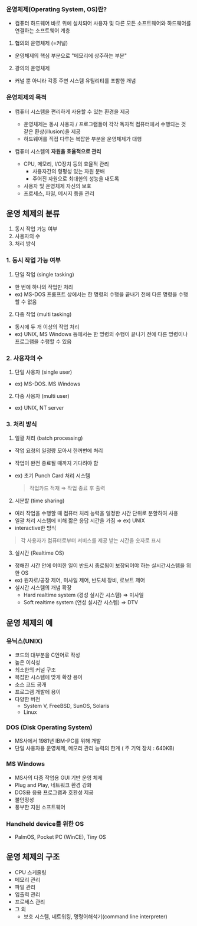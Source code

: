 ### 운영체제(Operating System, OS)란?

- 컴퓨터 하드웨어 바로 위에 설치되어 사용자 및 다른 모든 소프트웨어와 하드웨어를 연결하는 소프트웨어 계층

1) 협의의 운영체제 (=커널)

- 운영체제의 핵심 부분으로 "메모리에 상주하는 부분"

2) 광의의 운영체제

- 커널 뿐 아니라 각종 주변 시스템 유틸리티를 포함한 개념


### 운영체제의 목적

- 컴퓨터 시스템을 편리하게 사용할 수 있는 환경을 제공
    - 운영체제는 동시 사용자 / 프로그램들이 각각 독자적 컴퓨터에서 수행되는 것 같은 환상(illusion)을 제공
    - 하드웨어를 직접 다루는 복잡한 부분을 운영체제가 대행

- 컴퓨터 시스템의 __자원을 효율적으로 관리__
    - CPU, 메모리, I/O장치 등의 효율적 관리
        - 사용자간의 형평성 있는 자원 분배
        - 주어진 자원으로 최대한의 성능을 내도록
    - 사용자 및 운영체제 자신의 보호
    - 프로세스, 파일, 메시지 등을 관리



## 운영 체제의 분류

1. 동시 작업 가능 여부
2. 사용자의 수
3. 처리 방식



### 1. 동시 작업 가능 여부

1) 단일 작업 (single tasking)

- 한 번에 하나의 작업만 처리
- ex) MS-DOS 프롬프트 상에서는 한 명령의 수행을 끝내기 전에 다른 명령을 수행할 수 없음

2) 다중 작업 (multi tasking)

- 동시에 두 개 이상의 작업 처리
- ex) UNIX, MS Windows 등에서는 한 명령의 수행이 끝나기 전에 다른 명령이나 프로그램을 수행할 수 있음



### 2. 사용자의 수

1) 단일 사용자 (single user)

- ex) MS-DOS. MS Windows

2) 다중 사용자 (multi user)

- ex) UNIX, NT server



### 3. 처리 방식

1) 일괄 처리 (batch processing)

- 작업 요청의 일정량 모아서 한꺼번에 처리
- 작업이 완전 종료될 때까지 기다려야 함
- ex) 초기 Punch Card 처리 시스템

    > 작업카드 적재 ⇒ 작업 종료 후 출력

2) 시분할 (time sharing)

- 여러 작업을 수행할 때 컴퓨터 처리 능력을 일정한 시간 단위로 분할하여 사용
- 일괄 처리 시스템에 비해 짧은 응답 시간을 가짐 ⇒ ex) UNIX
- interactive한 방식
> 각 사용자가 컴퓨터로부터 서비스를 제공 받는 시간을 숫자로 표시


3) 실시간 (Realtime OS)

- 정해진 시간 안에 어떠한 일이 반드시 종료됨이 보장되어야 하는 실시간시스템을 위한 OS
- ex) 원자로/공장 제어, 미사일 제어, 반도체 장비, 로보트 제어
- 실시간 시스템의 개념 확장
    - Hard realtime system (경성 실시간 시스템) ⇒ 미사일
    - Soft realtime system (연성 실시간 시스템) ⇒ DTV





## 운영 체제의 예

### 유닉스(UNIX)

- 코드의 대부분을 C언어로 작성
- 높은 이식성
- 최소한의 커널 구조
- 복잡한 시스템에 맞게 확장 용이
- 소스 코드 공개
- 프로그램 개발에 용이
- 다양한 버전
    - System V, FreeBSD, SunOS, Solaris
    - Linux

### DOS (Disk Operating System)

- MS사에서 1981년 IBM-PC를 위해 개발
- 단일 사용자용 운영체제, 메모리 관리 능력의 한계 ( 주 기억 장치 : 640KB)

### MS Windows

- MS사의 다중 작업용 GUI 기반 운영 체제
- Plug and Play, 네트워크 환경 강화
- DOS용 응용 프로그램과 호환성 제공
- 불안정성
- 풍부한 지원 소프트웨어

### Handheld device를 위한 OS

- PalmOS, Pocket PC (WinCE), Tiny OS




## 운영 체제의 구조

- CPU 스케줄링
- 메모리 관리
- 파일 관리
- 입출력 관리
- 프로세스 관리
- 그 외
    - 보호 시스템, 네트워킹, 명령어해석기(command line interpreter)
